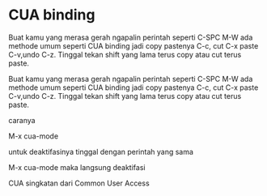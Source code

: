 # CUA binding

Buat kamu yang merasa gerah ngapalin perintah seperti C-SPC M-W ada methode umum seperti CUA binding jadi copy pastenya C-c, cut C-x paste C-v,undo C-z. Tinggal tekan shift yang lama terus copy atau cut terus paste.

Buat kamu yang merasa gerah ngapalin perintah seperti C-SPC M-W ada methode umum seperti CUA binding jadi copy pastenya C-c, cut C-x paste C-v,undo C-z. Tinggal tekan shift yang lama terus copy atau cut terus paste.

caranya

M-x cua-mode

untuk deaktifasinya tinggal dengan perintah yang sama

M-x cua-mode maka langsung deaktifasi

CUA singkatan dari Common User Access
